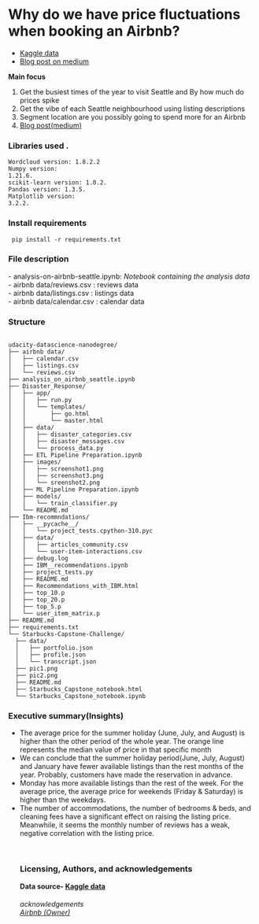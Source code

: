 # Why do we have price fluctuations when booking an Airbnb?

- <a href= "https://www.kaggle.com/code/joeyzijiantan/analysis-on-airbnb-seattle/data" > Kaggle data </a> 
- <a href= "https://medium.com/@mukunzialex47/inside-airbnb-data-7b7b1340c012" >Blog post on medium </a> 


<b> Main focus</b>

<ol>
<li>Get the busiest times of the year to visit Seattle and By how much do prices spike </li> 
<li> Get the vibe of each Seattle neighbourhood using listing descriptions </li>
<li> Segment  location are you possibly going to spend more for an Airbnb </li>
<li> <a href= "https://medium.com/@mukunzialex47/inside-airbnb-data-7b7b1340c012" > Blog post(medium)</a> </li>

</ol>

<h3><b>Libraries used .</h3></b>

<code>Wordcloud version: 1.8.2.2</code> <br>
<code>Numpy version: 1.21.6.</code> <br>
<code>scikit-learn version: 1.0.2.</code> <br>
<code>Pandas version: 1.3.5.</code> <br>
<code>Matplotlib version: 3.2.2.</code> <br>
  
  <h3>Install requirements </h3>
  <code> pip install -r requirements.txt</code> <br>

  <h3> File description </h3> 
  - analysis-on-airbnb-seattle.ipynb: <i> Notebook containing the analysis data</i> <br>
  <span>- airbnb data/reviews.csv : reviews data</span><br>
  <span>- airbnb data/listings.csv : listings data</span><br>
  <span>- airbnb data/calendar.csv : calendar data</span>

  ### Structure
  ```

  udacity-datascience-nanodegree/
├── airbnb data/
│   ├── calendar.csv
│   ├── listings.csv
│   └── reviews.csv
├── analysis_on_airbnb_seattle.ipynb
├── Disaster_Response/
│   ├── app/
│   │   ├── run.py
│   │   └── templates/
│   │       ├── go.html
│   │       └── master.html
│   ├── data/
│   │   ├── disaster_categories.csv
│   │   ├── disaster_messages.csv
│   │   └── process_data.py
│   ├── ETL Pipeline Preparation.ipynb
│   ├── images/
│   │   ├── screenshot1.png
│   │   ├── screenshot3.png
│   │   └── sreenshot2.png
│   ├── ML Pipeline Preparation.ipynb
│   ├── models/
│   │   └── train_classifier.py
│   └── README.md
├── Ibm-recommndations/
│   ├── __pycache__/
│   │   └── project_tests.cpython-310.pyc
│   ├── data/
│   │   ├── articles_community.csv
│   │   └── user-item-interactions.csv
│   ├── debug.log
│   ├── IBM__recommendations.ipynb
│   ├── project_tests.py
│   ├── README.md
│   ├── Recommendations_with_IBM.html
│   ├── top_10.p
│   ├── top_20.p
│   ├── top_5.p
│   └── user_item_matrix.p
├── README.md
├── requirements.txt
└── Starbucks-Capstone-Challenge/
    ├── data/
    │   ├── portfolio.json
    │   ├── profile.json
    │   └── transcript.json
    ├── pic1.png
    ├── pic2.png
    ├── README.md
    ├── Starbucks_Capstone_notebook.html
    └── Starbucks_Capstone_notebook.ipynb
```
<h3> Executive summary(Insights) </h3> 
<ul> <li>The average price for the summer holiday (June, July, and August) is higher than the other period of the whole year. The orange line represents the median value of price in that specific month</li>
<li>We can conclude that the summer holiday period(June, July, August) and January have fewer available listings than the rest months of the year. Probably, customers have made the reservation in advance.</li>
<li> Monday has more available listings than the rest of the week. For the average price, the average price for weekends (Friday & Saturday) is higher than the weekdays.</li>
<li>The number of accommodations, the number of bedrooms & beds, and cleaning fees have a significant effect on raising the listing price. Meanwhile, it seems the monthly number of reviews has a weak, negative correlation with the listing price.</li>

  
&nbsp;
&nbsp;
<h3><b>Licensing, Authors, and acknowledgements</h3><b>

Data source- <a href= "https://www.kaggle.com/code/joeyzijiantan/analysis-on-airbnb-seattle/data"> Kaggle data </a> <br>
<h6> acknowledgements <br>
  <a href= "https://www.kaggle.com/airbnb" > Airbnb (Owner) </a> </h6>
 

